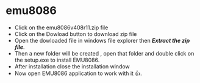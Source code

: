 # emu8086

* Click on the  emu8086v408r11.zip file
* Click on the Dowload button to download zip file
* Open the dowloaded file in windows file explorer then ***Extract the zip file***.
* Then a new folder will be created , open that folder and double click on the setup.exe to install EMU8086.
* After installation close the installation window
* Now open EMU8086 application to work with it :thumbsup:.
